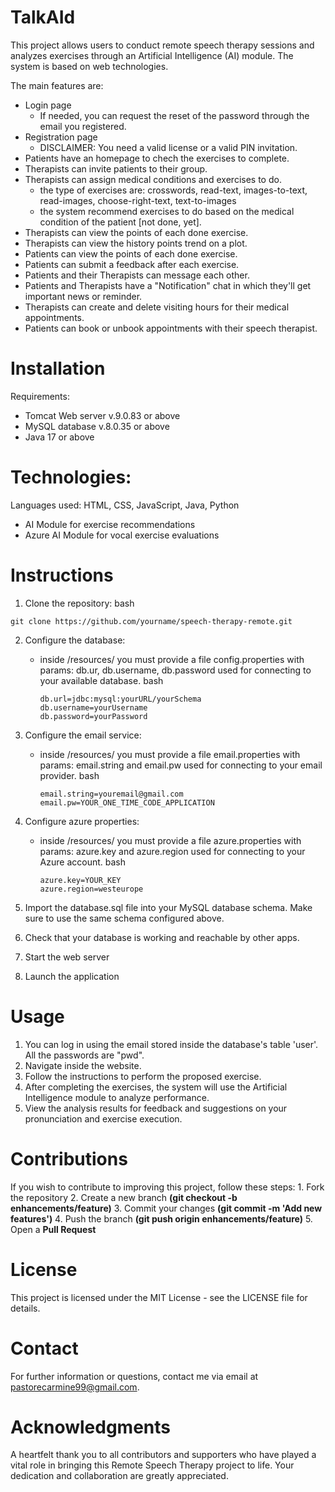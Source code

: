 # TalkAId
This project allows users to conduct remote speech therapy sessions and analyzes exercises through an Artificial Intelligence (AI) module. The system is based on web technologies. 

The main features are:
* Login page
   * If needed, you can request the reset of the password through the email you registered.    
* Registration page
   * DISCLAIMER: You need a valid license or a valid PIN invitation.   
* Patients have an homepage to chech the exercises to complete.
* Therapists can invite patients to their group.
* Therapists can assign medical conditions and exercises to do.
   * the type of exercises are: crosswords, read-text, images-to-text, read-images, choose-right-text, text-to-images
   * the system recommend exercises to do based on the medical condition of the patient [not done, yet].
* Therapists can view the points of each done exercise.
* Therapists can view the history points trend on a plot.
* Patients can view the points of each done exercise.
* Patients can submit a feedback after each exercise.
* Patients and their Therapists can message each other.
* Patients and Therapists have a "Notification" chat in which they'll get important news or reminder.
* Therapists can create and delete visiting hours for their medical appointments.
* Patients can book or unbook appointments with their speech therapist.

# Installation
Requirements:
* Tomcat Web server v.9.0.83 or above
* MySQL database v.8.0.35 or above
* Java 17 or above

# Technologies:
Languages used: HTML, CSS, JavaScript, Java, Python 
* AI Module for exercise recommendations
* Azure AI Module for vocal exercise evaluations

# Instructions
1. Clone the repository:
bash
```
git clone https://github.com/yourname/speech-therapy-remote.git
```
2. Configure the database:
    * inside /resources/ you must provide a file config.properties with params: db.ur, db.username, db.password used for connecting to your available database.
      bash
      ```
      db.url=jdbc:mysql:yourURL/yourSchema
      db.username=yourUsername
      db.password=yourPassword
      ```
3. Configure the email service:
    * inside /resources/ you must provide a file email.properties with params: email.string and email.pw used for connecting to your email provider.
      bash
      ```
      email.string=youremail@gmail.com
      email.pw=YOUR_ONE_TIME_CODE_APPLICATION
      ```
4. Configure azure properties:
    * inside /resources/ you must provide a file azure.properties with params: azure.key and azure.region used for connecting to your Azure account.
      bash
      ```
      azure.key=YOUR_KEY
      azure.region=westeurope
      ```

6. Import the database.sql file into your MySQL database schema. Make sure to use the same schema configured above.
7. Check that your database is working and reachable by other apps.
8. Start the web server
9. Launch the application

# Usage
1. You can log in using the email stored inside the database's table 'user'. All the passwords are "pwd".
2. Navigate inside the website.
3. Follow the instructions to perform the proposed exercise.
4. After completing the exercises, the system will use the Artificial Intelligence module to analyze performance.
5. View the analysis results for feedback and suggestions on your pronunciation and exercise execution.
# Contributions
  If you wish to contribute to improving this project, follow these steps:
    1. Fork the repository
    2. Create a new branch **(git checkout -b enhancements/feature)**
    3. Commit your changes **(git commit -m 'Add new features')**
    4. Push the branch **(git push origin enhancements/feature)**
    5. Open a **Pull Request**
# License
This project is licensed under the MIT License - see the LICENSE file for details.

# Contact
For further information or questions, contact me via email at pastorecarmine99@gmail.com.

# Acknowledgments
A heartfelt thank you to all contributors and supporters who have played a vital role in bringing this Remote Speech Therapy project to life. Your dedication and collaboration are greatly appreciated.
